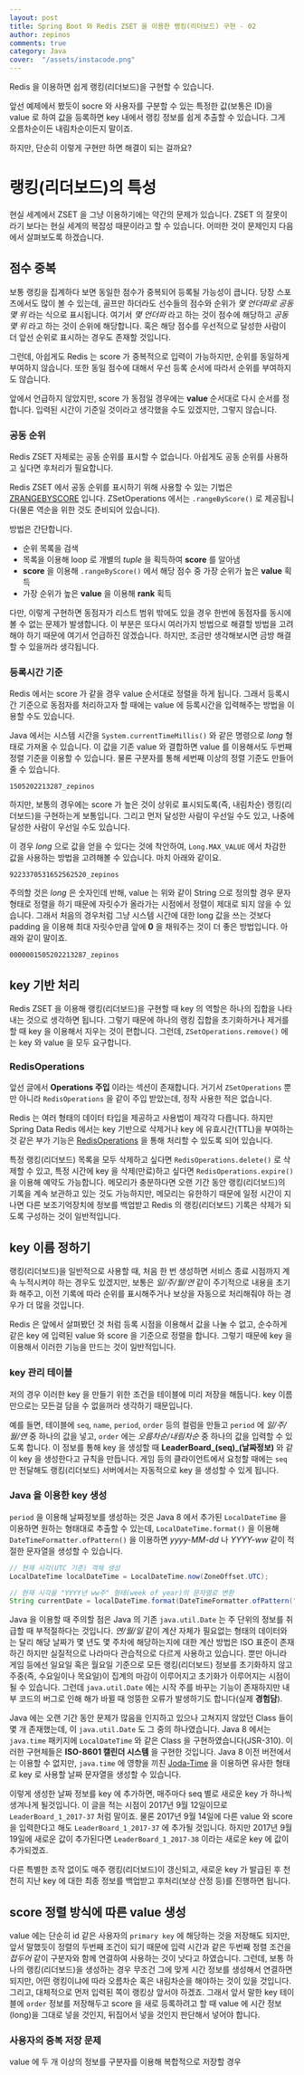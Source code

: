 ```yaml
---
layout: post
title: Spring Boot 와 Redis ZSET 을 이용한 랭킹(리더보드) 구현 - 02
author: zepinos
comments: true
category: Java
cover:  "/assets/instacode.png"
---
```


Redis 을 이용하면 쉽게 랭킹(리더보드)을 구현할 수 있습니다.

앞선 예제에서 봤듯이 socre 와 사용자를 구분할 수 있는 특정한 값(보통은 ID)을 value 로 하여 값을 등록하면 key 내에서 랭킹 정보를 쉽게 추출할 수 있습니다. 그게 오름차순이든 내림차순이든지 말이죠.

하지만, 단순히 이렇게 구현만 하면 해결이 되는 걸까요?

# 랭킹(리더보드)의 특성

현실 세계에서 ZSET 을 그냥 이용하기에는 약간의 문제가 있습니다. ZSET 의 잘못이라기 보다는 현실 세계의 복잡성 때문이라고 할 수 있습니다. 어떠한 것이 문제인지 다음에서 살펴보도록 하겠습니다.

## 점수 중복

보통 랭킹을 집계하다 보면 동일한 점수가 중복되어 등록될 가능성이 큽니다. 당장 스포츠에서도 많이 볼 수 있는데, 골프만 하더라도 선수들의 점수와 순위가 *몇 언더파로 공동 몇 위* 라는 식으로 표시됩니다. 여기서 *몇 언더파* 라고 하는 것이 점수에 해당하고 *공동 몇 위* 라고 하는 것이 순위에 해당합니다. 혹은 해당 점수를 우선적으로 달성한 사람이 더 앞선 순위로 표시하는 경우도 존재할 것입니다.

그런데, 아쉽게도 Redis 는 score 가 중복적으로 입력이 가능하지만, 순위를 동일하게 부여하지 않습니다. 또한 동일 점수에 대해서 우선 등록 순서에 따라서 순위를 부여하지도 않습니다.

앞에서 언급하지 않았지만, score 가 동점일 경우에는 **value** 순서대로 다시 순서를 정합니다. 입력된 시간이 기준일 것이라고 생각했을 수도 있겠지만, 그렇지 않습니다.

### 공동 순위

Redis ZSET 자체로는 공동 순위를 표시할 수 없습니다. 아쉽게도 공동 순위를 사용하고 싶다면 후처리가 필요합니다.

Redis ZSET 에서 공동 순위를 표시하기 위해 사용할 수 있는 기법은 [ZRANGEBYSCORE](https://redis.io/commands/zrevrangebyscore "Redis ZRANGEBYSCORE") 입니다. ZSetOperations 에서는 `.rangeByScore()` 로 제공됩니다(물론 역순을 위한 것도 준비되어 있습니다).

방법은 간단합니다.
 - 순위 목록을 검색
 - 목록을 이용해 loop 로 개별의 *tuple* 을 획득하여 **score** 를 알아냄
 - **score** 을 이용해 `.rangeByScore()` 에서 해당 점수 중 가장 순위가 높은 **value** 획득
 - 가장 순위가 높은 **value** 을 이용해 **rank** 획득

다만, 이렇게 구현하면 동점자가 리스트 범위 밖에도 있을 경우 한번에 동점자를 동시에 볼 수 없는 문제가 발생합니다. 이 부분은 또다시 여러가지 방법으로 해결할 방법을 고려해야 하기 때문에 여기서 언급하진 않겠습니다. 하지만, 조금만 생각해보시면 금방 해결할 수 있을꺼라 생각됩니다.

### 등록시간 기준

Redis 에서는 score 가 같을 경우 value 순서대로 정렬을 하게 됩니다. 그래서 등록시간 기준으로 동점자를 처리하고자 할 때에는 value 에 등록시간을 입력해주는 방법을 이용할 수도 있습니다.

Java 에서는 시스템 시간을 `System.currentTimeMillis()` 와 같은 명령으로 *long* 형태로 가져올 수 있습니다. 이 값을 기존 value 와 결합하면 value 를 이용해서도 두번째 정렬 기준을 이용할 수 있습니다. 물론 구분자를 통해 세번째 이상의 정렬 기준도 만들어 줄 수 있습니다.

~~~
1505202213287_zepinos
~~~

하지만, 보통의 경우에는 score 가 높은 것이 상위로 표시되도록(즉, 내림차순) 랭킹(리더보드)을 구현하는게 보통입니다. 그리고 먼저 달성한 사람이 우선일 수도 있고, 나중에 달성한 사람이 우선일 수도 있습니다.

이 경우 *long* 으로 값을 얻을 수 있다는 것에 착안하여, `Long.MAX_VALUE` 에서 차감한 값을 사용하는 방법을 고려해볼 수 있습니다. 마치 아래와 같이요.

~~~
9223370531652562520_zepinos
~~~

주의할 것은 *long* 은 숫자인데 반해, value 는 위와 같이 String 으로 정의할 경우 문자 형태로 정렬을 하기 때문에 자릿수가 올라가는 시점에서 정렬이 제대로 되지 않을 수 있습니다. 그래서 처음의 경우처럼 그냥 시스템 시간에 대한 long 값을 쓰는 것보다 padding 을 이용해 최대 자릿수만큼 앞에 **0** 을 채워주는 것이 더 좋은 방법입니다. 아래와 같이 말이죠.

~~~
0000001505202213287_zepinos
~~~

## key 기반 처리

Redis ZSET 을 이용해 랭킹(리더보드)을 구현할 때 key 의 역할은 하나의 집합을 나타내는 것으로 생각하면 됩니다. 그렇기 때문에 하나의 랭킹 집합을 초기화하거나 제거를 할 때 key 을 이용해서 지우는 것이 편합니다. 그런데, `ZSetOperations.remove()` 에는 key 와 value 을 모두 요구합니다.

### RedisOperations

앞선 글에서 **Operations 주입** 이라는 섹션이 존재합니다. 거기서 `ZSetOperations` 뿐만 아니라 `RedisOperations` 을 같이 주입 받았는데, 정작 사용한 적은 없습니다.

Redis 는 여러 형태의 데이터 타입을 제공하고 사용법이 제각각 다릅니다. 하지만 Spring Data Redis 에서는 key 기반으로 삭제거나 key 에 유효시간(TTL)을 부여하는 것 같은 부가 기능은 [RedisOperations](https://docs.spring.io/spring-data/redis/docs/current/api/org/springframework/data/redis/core/RedisOperations.html "Spring Data Redis RedisOperations") 을 통해 처리할 수 있도록 되어 있습니다.

특정 랭킹(리더보드) 목록을 모두 삭제하고 싶다면 `RedisOperations.delete()` 로 삭제할 수 있고, 특정 시간에 key 을 삭제(만료)하고 싶다면 `RedisOperations.expire()` 을 이용해 예약도 가능합니다. 메모리가 충분하다면 오랜 기간 동안 랭킹(리더보드)의 기록을 계속 보관하고 있는 것도 가능하지만, 메모리는 유한하기 때문에 일정 시간이 지나면 다른 보조기억장치에 정보를 백업받고 Redis 의 랭킹(리더보드) 기록은 삭제가 되도록 구성하는 것이 일반적입니다.

## key 이름 정하기

랭킹(리더보드)을 일반적으로 사용할 때, 처음 한 번 생성하면 서비스 종료 시점까지 계속 누적시켜야 하는 경우도 있겠지만, 보통은 *일/주/월/연* 같이 주기적으로 내용을 초기화 해주고, 이전 기록에 따라 순위를 표시해주거나 보상을 자동으로 처리해줘야 하는 경우가 더 많을 것입니다.

Redis 은 앞에서 살펴봤던 것 처럼 등록 시점을 이용해서 값을 나눌 수 없고, 순수하게 같은 key 에 입력된 value 와 score 을 기준으로 정렬을 합니다. 그렇기 때문에 key 을 이용해서 이러한 기능을 만드는 것이 일반적입니다.

### key 관리 테이블

저의 경우 이러한 key 을 만들기 위한 조건을 테이블에 미리 저장을 해둡니다. key 이름만으로는 모든걸 담을 수 없을꺼라 생각하기 때문입니다.

예를 들면, 테이블에 `seq`, `name`, `period`, `order` 등의 컬럼을 만들고 `period` 에 *일/주/월/연* 중 하나의 값을 넣고, `order` 에는 *오름차순/내림차순* 중 하나의 값을 입력할 수 있도록 합니다. 이 정보를 통해 key 을 생성할 때 **LeaderBoard_(seq)_(날짜정보)** 와 같이 key 을 생성한다고 규칙을 만듭니다. 게임 등의 클라이언트에서 요청할 때에는 `seq` 만 전달해도 랭킹(리더보드) 서버에서는 자동적으로 key 을 생성할 수 있게 됩니다.

### Java 을 이용한 key 생성

`period` 을 이용해 날짜정보를 생성하는 것은 Java 8 에서 추가된 `LocalDateTime` 을 이용하면 원하는 형태대로 추출할 수 있는데, `LocalDateTime.format()` 을 이용해 `DateTimeFormatter.ofPattern()` 을 이용하면 *yyyy-MM-dd* 나 *YYYY-ww* 같이 적절한 문자열을 생성할 수 있습니다.

~~~java
// 현재 시각(UTC 기준) 객체 생성
LocalDateTime localDateTime = LocalDateTime.now(ZoneOffset.UTC);

// 현재 시각을 "YYYY년 ww주" 형태(week of year)의 문자열로 변환 
String currentDate = localDateTime.format(DateTimeFormatter.ofPattern("YYYY-ww"));
~~~

Java 을 이용할 때 주의할 점은 Java 의 기존 `java.util.Date` 는 주 단위의 정보를 취급할 때 부적절하다는 것입니다.
*연/월/일* 같이 계산 자체가 필요없는 형태의 데이터와는 달리 해당 날짜가 몇 년도 몇 주차에 해당하는지에 대한 계산 방법은 ISO 표준이 존재하긴 하지만 실질적으로 나라마다 관습적으로 다르게 사용하고 있습니다.
뿐만 아니라 게임 등에선 일요일 혹은 월요일 기준으로 모든 랭킹(리더보드) 정보를 초기화하지 않고 주중(즉, 수요일이나 목요일)이 집계의 마감이 이루어지고 초기화가 이루어지는 시점이 될 수 있습니다. 그런데 `java.util.Date` 에는 시작 주를 바꾸는 기능이 존재하지만 내부 코드의 버그로 인해 해가 바뀔 때 엉뚱한 오류가 발생하기도 합니다(실제 **경험담**).

Java 에는 오랜 기간 동안 문제가 많음을 인지하고 있으나 고쳐지지 않았던 Class 들이 몇 개 존재했는데, 이 `java.util.Date` 도 그 중의 하나였습니다.
Java 8 에서는 `java.time` 패키지에 `LocalDateTime` 와 같은 Class 을 구현하였습니다(JSR-310).
이러한 구현체들은 **ISO-8601 캘린더 시스템** 을 구현한 것입니다.
Java 8 이전 버전에서는 이용할 수 없지만, `java.time` 에 영향을 끼친 [Joda-Time](http://www.joda.org/joda-time/) 을 이용하면 유사한 형태로 key 로 사용할 날짜 문자열을 생성할 수 있습니다.

이렇게 생성한 날짜 정보를 key 에 추가하면, 매주마다 seq 별로 새로운 key 가 하나씩 생겨나게 될것입니다. 이 글을 적는 시점이 2017년 9월 12일이므로 `LeaderBoard_1_2017-37` 처럼 말이죠.
물론 2017년 9월 14일에 다른 value 와 score 을 입력한다고 해도 `LeaderBoard_1_2017-37` 에 추가될 것입니다.
하지만 2017년 9월 19일에 새로운 값이 추가된다면 `LeaderBoard_1_2017-38` 이라는 새로운 key 에 값이 추가되겠죠.

다른 특별한 조작 없이도 매주 랭킹(리더보드)이 갱신되고, 새로운 key 가 발급된 후 천천히 지난 key 에 대한 최종 정보를 백업받고 후처리(보상 산정 등)를 진행하면 됩니다.   

## score 정렬 방식에 따른 value 생성

value 에는 단순히 id 같은 사용자의 `primary key` 에 해당하는 것을 저장해도 되지만, 앞서 말했듯이 정렬의 두번째 조건이 되기 때문에 입력 시간과 같은 두번째 정렬 조건을 *접두어* 같이 구분자와 함께 연결하여 사용하는 것이 낫다고 하였습니다.
그런데, 보통 하나의 랭킹(리더보드)을 생성하는 경우 무조건 그에 맞게 시간 정보를 생성해서 연결하면 되지만, 어떤 랭킹이냐에 따라 오름차순 혹은 내림차순을 해야하는 것이 있을 것입니다. 그리고, 대체적으로 먼저 입력된 쪽이 랭킹상 앞서야 하겠죠. 그래서 앞서 말한 key 테이블에 `order` 정보를 저장해두고 score 을 새로 등록하려고 할 때 value 에 시간 정보(long)을 그대로 넣을 것인지, 뒤집어서 넣을 것인지 판단해서 넣어야 합니다.

### 사용자의 중복 저장 문제

value 에 두 개 이상의 정보를 구분자를 이용해 복합적으로 저장할 경우 
